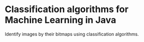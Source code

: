 # Classification algorithms for Machine Learning in Java

Identify images by their bitmaps using classification algorithms.